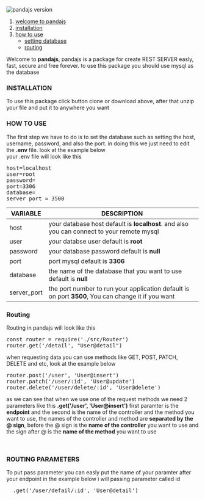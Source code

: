 <img src="https://img.shields.io/badge/version-1.0.0-green.svg" alt="pandajs version">
<ol>
  <li><a href='#welcome'>welcome to pandajs</a></li>
  <li><a href='#installation'>installation</a></li>
  <li>
    <a href='#howtouse'>how to use</a>
    <ul>
      <li><a href='#database'>setting database</a></li>
      <li><a href='#routing'>routing</a></li>
    </ul>
  </li>
</ol>
<p id='welcome'>
Welcome to <b>pandajs</b>, pandajs is a package for create REST SERVER easly, fast, secure and free forever.
to use this package you should use mysql as the database
</p>
<h3 id='installation'>INSTALLATION</h3>
To use this package click button clone or download above, after that unzip your file and put it
to anywhere you want

<h3 id='howtouse'>HOW TO USE</h3>
<p id='database'>The first step we have to do is to set the database such as setting the host, username, password, and also the port. in doing this we just need to edit the <b>.env</b> file.
look at the example below
<br/>
your .env file will look like this
</p>
<pre>
host=localhost
user=root
password= 
port=3306
database=
server_port = 3500
</pre>
<table>
  <thead>
     <tr>
       <th>VARIABLE</th>
       <th>DESCRIPTION</th>
     </tr>
  </thead>
  <tbody>
    <tr>
      <td>host</td>
      <td>
        your database host default is <b>localhost</b>. and also
        you can connect to your remote mysql
      </td>
    </tr>
    <tr>
      <td>user</td>
      <td>your databse user default is <b>root</b></td>
    </tr>
    <tr>
      <td>password</td>
      <td>your database password default is <b>null</b></td>
    </tr>
    <tr>
      <td>port</td>
      <td>port mysql default is <b>3306</b></td>
    </tr>
    <tr>
      <td>database</td>
      <td>the name of the database that you want to use default is <b>null</b></td>
    </tr>
    <tr>
      <td>server_port</td>
      <td>the port number to run your application default is on port <b>3500</b>, You can change it if you want</td>
    </tr>
  </tbody>
</table>

<h3 id='routing'>Routing</h3>
<p>Routing in pandajs will look like this</p>
<pre>
const router = require('./src/Router')
router.get('/detail', "User@detail")
</pre>
<p>when requesting data you can use methods like GET, POST, PATCH, DELETE and etc, look at the example below</p>
<pre>
router.post('/user', 'User@insert')
router.patch('/user/:id', 'User@update')
router.delete('/user/delete/:id', 'User@delete')
</pre>
<p>
  as we can see that when we use one of the request methods we need 2 parameters like this <b>.get('/user', 'User@insert')</b>
  first paramter is the <b>endpoint</b> and the second is the name of the controller and the method you want to use, the names of the controller and method are <b>separated by the @ sign</b>, before the @ sign is the <b>name of the controller</b> you want to use and the sign after @ is the <b>name of the method</b> you want to use
</p>
<br/>
<h3>ROUTING PARAMETERS</h3>
<p>
  To put pass parameter you can easly put the name of your paramter after your endpoint in the example below i will passing parameter called id
  <pre>
  .get('/user/defail/:id', 'User@detail')
  </pre>
</p>
